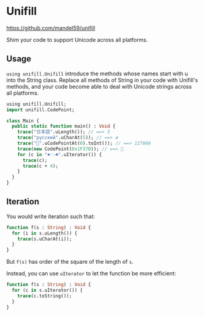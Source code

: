 # Unifill

https://github.com/mandel59/unifill

Shim your code to support Unicode across all platforms.

## Usage

`using unifill.Unifill` introduce the methods whose names start with u
into the String class. Replace all methods of String in your code with
Unifill's methods, and your code become able to deal with Unicode
strings across all platforms.

```haxe
using unifill.Unifill;
import unifill.CodePoint;

class Main {
  public static function main() : Void {
    trace("日本語".uLength()); // ==> 3
    trace("русский".uCharAt(5)); // ==> и
    trace("🍺".uCodePointAt(0).toInt()); // ==> 127866
    trace(new CodePoint(0x1F37B)); // ==> 🍻
    for (c in "♠♡♢♣".uIterator()) {
      trace(c);
      trace(c + 4);
    }
  }
}
```

## Iteration

You would write iteration such that:

```haxe
function f(s : String) : Void {
  for (i in s.uLength()) {
    trace(s.uCharAt(i));
  }
}
```

But `f(s)` has order of the square of the length of `s`.

Instead, you can use `uIterator` to let the function be more efficient:

```haxe
function f(s : String) : Void {
  for (c in s.uIterator()) {
    trace(c.toString());
  }
}
```
